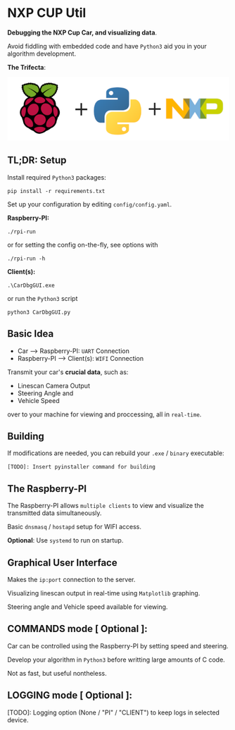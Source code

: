 # NXP CUP Util

**Debugging the NXP Cup Car, and visualizing data**.

Avoid fiddling with embedded code and have `Python3` aid you in your algorithm development.

**The Trifecta**:

![](assets/trifecta.png)

## TL;DR: Setup
Install required `Python3` packages:

```
pip install -r requirements.txt
```

Set up your configuration by editing `config/config.yaml`.

**Raspberry-PI:**

```
./rpi-run
```
or for setting the config on-the-fly, see options with
```
./rpi-run -h
```

**Client(s):**

```
.\CarDbgGUI.exe
```
or run the `Python3` script
```
python3 CarDbgGUI.py
```

## Basic Idea

* Car --> Raspberry-PI: `UART` Connection
* Raspberry-PI --> Client(s): `WIFI` Connection

Transmit your car's **crucial data**, such as:
  * Linescan Camera Output
  * Steering Angle and
  * Vehicle Speed

over to your machine for viewing and proccessing, all in `real-time`.

## Building

If modifications are needed, you can rebuild your `.exe` / `binary` executable:

```
[TODO]: Insert pyinstaller command for building
```

## The Raspberry-PI

The Raspberry-PI allows `multiple clients` to view and visualize the transmitted data
simultaneously.

Basic `dnsmasq` / `hostapd` setup for WIFI access.

**Optional**: Use `systemd` to run on startup.

## Graphical User Interface

Makes the `ip:port` connection to the server.

Visualizing linescan output in real-time using `Matplotlib` graphing.

Steering angle and Vehicle speed available for viewing.

## COMMANDS mode [ Optional ]:

Car can be controlled using the Raspberry-PI by setting speed and steering.

Develop your algorithm in `Python3` before writting large amounts of C code.

Not as fast, but useful nontheless.

## LOGGING mode [ Optional ]:

[TODO]: Logging option (None / "PI" / "CLIENT") to keep logs in selected device.